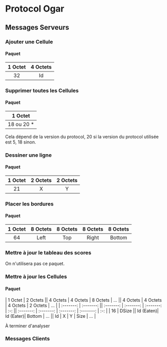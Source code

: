 # Protocol Ogar

## Messages Serveurs

### Ajouter une Cellule

#### Paquet

| 1 Octet   | 4 Octets |
| :-------: |:--------:|
| 32        | Id       |

### Supprimer toutes les Cellules

#### Paquet

| 1 Octet   |
| :-------: |
| 18 ou 20 *|

Cela dépend de la version du protocol, 20 si la version du protocol utilisée est
5, 18 sinon.

### Dessiner une ligne

#### Paquet

| 1 Octet   | 2 Octets  | 2 Octets  |
| :-------: | :-------: | :-------: |
| 21        | X         | Y         |

### Placer les bordures

#### Paquet

| 1 Octet   | 8 Octets  | 8 Octets  | 8 Octets  | 8 Octets  |
| :-------: | :-------: | :-------: | :-------: | :-------: |
| 64        | Left      | Top       | Right     | Bottom    |

### Mettre à jour le tableau des scores

On n'utilisera pas ce paquet.

### Mettre à jour les Cellules

#### Paquet

| 1 Octet   | 2 Octets  || 4 Octets  | 4 Octets  | 8 Octets  | ... || 4 Octets  | 4 Octets  | 4 Octets  | 2 Octets  | ... |
| :-------: | :-------: || :-------: | :-------: | :-------: | :-: || :-------: | :-------: | :-------: | :-------: | :-: |
| 16        | DSize     || Id (Eaten)| Id (Eater)| Bottom    | ... || Id        | X         | Y         | Size      | ... |

À terminer d'analyser


### Messages Clients

